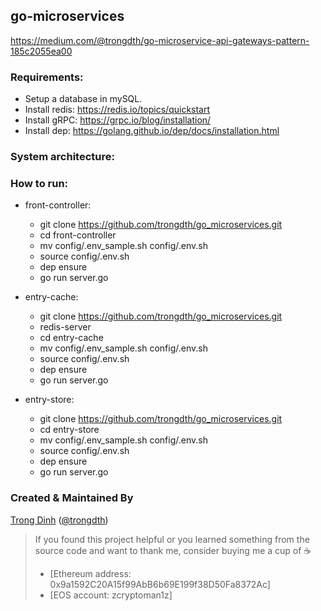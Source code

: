## go-microservices
https://medium.com/@trongdth/go-microservice-api-gateways-pattern-185c2055ea00

### Requirements:

- Setup a database in mySQL.
- Install redis: https://redis.io/topics/quickstart
- Install gRPC: https://grpc.io/blog/installation/
- Install dep: https://golang.github.io/dep/docs/installation.html

### System architecture:


### How to run:

- front-controller:
    + git clone https://github.com/trongdth/go_microservices.git
    + cd front-controller
    + mv config/.env_sample.sh config/.env.sh
    + source config/.env.sh
    + dep ensure
    + go run server.go

- entry-cache:
    + git clone https://github.com/trongdth/go_microservices.git
    + redis-server
    + cd entry-cache
    + mv config/.env_sample.sh config/.env.sh
    + source config/.env.sh
    + dep ensure
    + go run server.go

- entry-store:
    + git clone https://github.com/trongdth/go_microservices.git
    + cd entry-store
    + mv config/.env_sample.sh config/.env.sh
    + source config/.env.sh
    + dep ensure
    + go run server.go

### Created & Maintained By

[Trong Dinh](https://github.com/trongdth) ([@trongdth](https://www.twitter.com/trongdth))

> If you found this project helpful or you learned something from the source code and want to thank me, consider buying me a cup of :coffee:
>
> * [Ethereum address: 0x9a1592C20A15f99AbB6b69E199f38D50Fa8372Ac]
> * [EOS account: zcryptoman1z]
